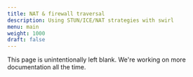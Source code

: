 ```yaml
---
title: NAT & firewall traversal
description: Using STUN/ICE/NAT strategies with swirl
menu: main
weight: 1000
draft: false
---
```


This page is unintentionally left blank. We're working on more documentation all the time.
